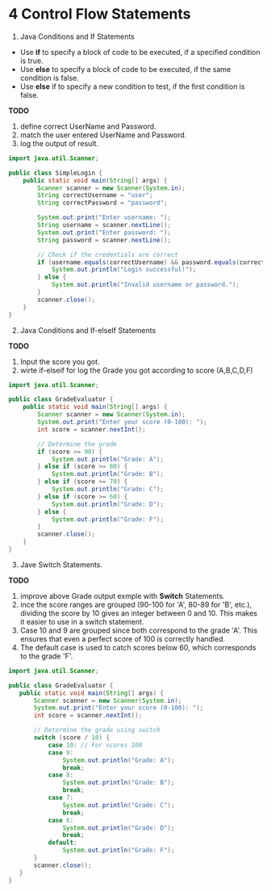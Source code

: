 # 4 Control Flow Statements    

1. Java Conditions and If Statements  

* Use **if** to specify a block of code to be executed, if a specified condition is true.  
* Use **else** to specify a block of code to be executed, if the same condition is false.    
* Use **else** if to specify a new condition to test, if the first condition is false.  

**TODO**
  1. define correct UserName and Password.  
  2. match the user entered UserName and Password.  
  3. log the output of result.    

```java
import java.util.Scanner;

public class SimpleLogin {
    public static void main(String[] args) {
        Scanner scanner = new Scanner(System.in);
        String correctUsername = "user";
        String correctPassword = "password";

        System.out.print("Enter username: ");
        String username = scanner.nextLine();
        System.out.print("Enter password: ");
        String password = scanner.nextLine();

        // Check if the credentials are correct
        if (username.equals(correctUsername) && password.equals(correctPassword)) {
            System.out.println("Login successful!");
        } else {
            System.out.println("Invalid username or password.");
        }
        scanner.close();
    }
}
```



2. Java Conditions and If-elseIf Statements  

**TODO**
  1. Input the score you got.  
  2. wirte if-elseif for log the Grade you got according to score (A,B,C,D,F)  


```java
import java.util.Scanner;

public class GradeEvaluator {
    public static void main(String[] args) {
        Scanner scanner = new Scanner(System.in);
        System.out.print("Enter your score (0-100): ");
        int score = scanner.nextInt();

        // Determine the grade
        if (score >= 90) {
            System.out.println("Grade: A");
        } else if (score >= 80) {
            System.out.println("Grade: B");
        } else if (score >= 70) {
            System.out.println("Grade: C");
        } else if (score >= 60) {
            System.out.println("Grade: D");
        } else {
            System.out.println("Grade: F");
        }
        scanner.close();
    }
}
```

3. Jave Switch Statements.   


**TODO**
 1. improve above Grade output exmple with **Switch** Statements.   
 2. ince the score ranges are grouped (90-100 for 'A', 80-89 for 'B', etc.), dividing the score by 10 gives an integer between 0 and 10. This makes it easier to use in a switch statement.   
 3. Case 10 and 9 are grouped since both correspond to the grade 'A'. This ensures that even a perfect score of 100 is correctly handled.   
 4. The default case is used to catch scores below 60, which corresponds to the grade 'F'.  
 
 ```java 
import java.util.Scanner;

public class GradeEvaluator {
    public static void main(String[] args) {
        Scanner scanner = new Scanner(System.in);
        System.out.print("Enter your score (0-100): ");
        int score = scanner.nextInt();

        // Determine the grade using switch
        switch (score / 10) {
            case 10: // For scores 100
            case 9:
                System.out.println("Grade: A");
                break;
            case 8:
                System.out.println("Grade: B");
                break;
            case 7:
                System.out.println("Grade: C");
                break;
            case 6:
                System.out.println("Grade: D");
                break;
            default:
                System.out.println("Grade: F");
        }
        scanner.close();
    }
}

 ```
